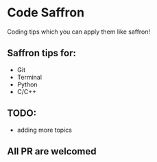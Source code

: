 # Code Saffron
Coding tips which you can apply them like saffron!

## Saffron tips for:
* Git
* Terminal
* Python
* C/C++

## TODO:
* adding more topics

## All PR are welcomed

